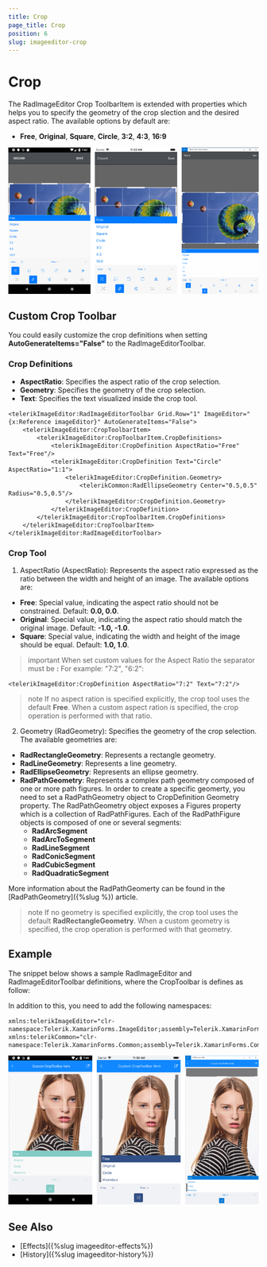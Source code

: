 ```yaml
---
title: Crop
page_title: Crop
position: 6
slug: imageeditor-crop
---
```


# Crop

The RadImageEditor Crop ToolbarItem is extended with properties which helps you to specify the geometry of the crop slection and the desired aspect ratio. The available options by default are:

* **Free**, **Original**, **Square**, **Circle**, **3:2**, **4:3**, **16:9**

![ImageEditor Crop Toolbar](images/imageeditor-crop-toolbaritem.png "ImageEditor Crop Toolbar")

## Custom Crop Toolbar

You could easily customize the crop definitions when setting **AutoGenerateItems="False"** to the RadImageEditorToolbar.

### Crop Definitions

* **AspectRatio**: Specifies the aspect ratio of the crop selection.
* **Geometry**: Specifies the geometry of the crop selection.
* **Text**: Specifies the text visualized inside the crop tool.


```XAML
<telerikImageEditor:RadImageEditorToolbar Grid.Row="1" ImageEditor="{x:Reference imageEditor}" AutoGenerateItems="False">
    <telerikImageEditor:CropToolbarItem>
        <telerikImageEditor:CropToolbarItem.CropDefinitions>
            <telerikImageEditor:CropDefinition AspectRatio="Free" Text="Free"/>
            <telerikImageEditor:CropDefinition Text="Circle" AspectRatio="1:1">
                <telerikImageEditor:CropDefinition.Geometry>
                    <telerikCommon:RadEllipseGeometry Center="0.5,0.5" Radius="0.5,0.5"/>
                </telerikImageEditor:CropDefinition.Geometry>
            </telerikImageEditor:CropDefinition>
        </telerikImageEditor:CropToolbarItem.CropDefinitions>
    </telerikImageEditor:CropToolbarItem>
</telerikImageEditor:RadImageEditorToolbar>
```

### Crop Tool

1. AspectRatio (AspectRatio): Represents the aspect ratio expressed as the ratio between the width and height of an image. The available options are: 

* **Free**: Special value, indicating the aspect ratio should not be constrained. Default: **0.0, 0.0**.
* **Original**: Special value, indicating the aspect ratio should match the original image. Default: **-1.0, -1.0**.
* **Square**: Special value, indicating the width and height of the image should be equal. Default: **1.0, 1.0**.

>important When set custom values for the Aspect Ratio the separator must be **:** For example: "7:2", "6:2":

```XAML
<telerikImageEditor:CropDefinition AspectRatio="7:2" Text="7:2"/>
```

>note If no aspect ration is specified explicitly, the crop tool uses the default **Free**. When a custom aspect ration is specified, the crop operation is performed with that ratio.

2. Geometry (RadGeometry): Specifies the geometry of the crop selection. The available geometries are:

* **RadRectangleGeometry**: Represents a rectangle geometry.
* **RadLineGeometry**: Represents a line geometry.
* **RadEllipseGeometry**: Represents an ellipse geometry.
* **RadPathGeometry**: Represents a complex path geometry composed of one or more path figures. In order to create a specific geomerty, you need to set a RadPathGeometry object to CropDefinition Geometry property. The RadPathGeometry object exposes a Figures property which is a collection of RadPathFigures. Each of the RadPathFigure objects is composed of one or several segments:
	* **RadArcSegment**
	* **RadArcToSegment**
	* **RadLineSegment**
	* **RadConicSegment**
	* **RadCubicSegment**
	* **RadQuadraticSegment**

More information about the RadPathGeomerty can be found in the [RadPathGeometry]({%slug %}) article.

>note If no geometry is specified explicitly, the crop tool uses the default **RadRectangleGeometry**. When a custom geometry is specified, the crop operation is performed with that geometry.

## Example

The snippet below shows a sample RadImageEditor and RadImageEditorToolbar definitions, where the CropToolbar is defines as follow:

<snippet id='imageeditor-custom-crop-toolbar'/>

In addition to this, you need to add the following namespaces:

```XAML
xmlns:telerikImageEditor="clr-namespace:Telerik.XamarinForms.ImageEditor;assembly=Telerik.XamarinForms.ImageEditor"
xmlns:telerikCommon="clr-namespace:Telerik.XamarinForms.Common;assembly=Telerik.XamarinForms.Common"
```

![ImageEditor Custom Crop Toolbar](images/imageeditor-custom-crop-toolbaritem.png "ImageEditor Custom Crop Toolbar")

## See Also

- [Effects]({%slug imageeditor-effects%})
- [History]({%slug imageeditor-history%})

